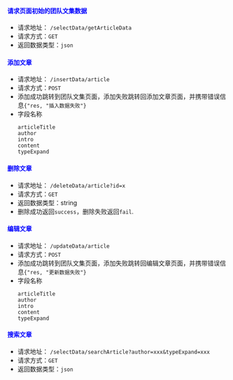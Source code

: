 #### <font color="blue">请求页面初始的团队文集数据</font>
- 请求地址： `/selectData/getArticleData`
- 请求方式：`GET`
- 返回数据类型：`json`

#### <font color="blue">添加文章</font>
- 请求地址： `/insertData/article`
- 请求方式：`POST`
- 添加成功跳转到团队文集页面，添加失败跳转回添加文章页面，并携带错误信息`{"res, "插入数据失败"}`
- 字段名称
    ```
    articleTitle
    author
    intro
    content
    typeExpand
    ```

#### <font color="blue">删除文章</font>
- 请求地址： `/deleteData/article?id=x`
- 请求方式：`GET`
- 返回数据类型：string
- 删除成功返回`success`，删除失败返回`fail`.

#### <font color="blue">编辑文章</font>
- 请求地址： `/updateData/article`
- 请求方式：`POST`
- 添加成功跳转到团队文集页面，添加失败跳转回编辑文章页面，并携带错误信息`{"res, "更新数据失败"}`
- 字段名称
    ```
    articleTitle
    author
    intro
    content
    typeExpand
    ```

#### <font color="blue">搜索文章</font>
- 请求地址： `/selectData/searchArticle?author=xxx&typeExpand=xxx`
- 请求方式：`GET`
- 返回数据类型：`json`